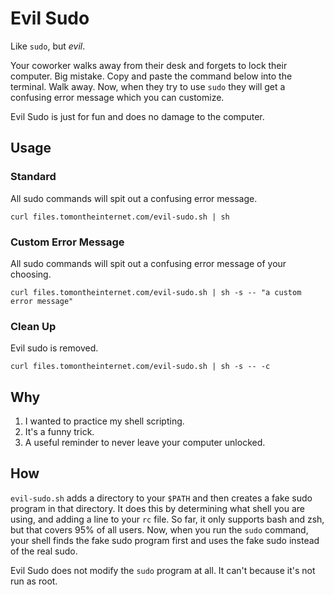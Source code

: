 # Evil Sudo

Like `sudo`, but _evil_.

Your coworker walks away from their desk and forgets to lock their computer. Big mistake. Copy and paste the command below into the terminal. Walk away. Now, when they try to use `sudo` they will get a confusing error message which you can customize.

Evil Sudo is just for fun and does no damage to the computer.

## Usage

### Standard

All sudo commands will spit out a confusing error message.

`curl files.tomontheinternet.com/evil-sudo.sh | sh`

### Custom Error Message

All sudo commands will spit out a confusing error message of your choosing.

`curl files.tomontheinternet.com/evil-sudo.sh | sh -s -- "a custom error message"`

### Clean Up

Evil sudo is removed.

`curl files.tomontheinternet.com/evil-sudo.sh | sh -s -- -c`

## Why

1. I wanted to practice my shell scripting.
2. It's a funny trick.
3. A useful reminder to never leave your computer unlocked.

## How

`evil-sudo.sh` adds a directory to your `$PATH` and then creates a fake sudo program in that directory. It does this by determining what shell you are using, and adding a line to your `rc` file. So far, it only supports bash and zsh, but that covers 95% of all users. Now, when you run the `sudo` command, your shell finds the fake sudo program first and uses the fake sudo instead of the real sudo.

Evil Sudo does not modify the `sudo` program at all. It can't because it's not run as root.
